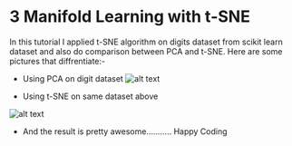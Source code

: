 
# 3 Manifold Learning with t-SNE
 In this tutorial I applied t-SNE algorithm on digits dataset from scikit learn dataset and also do comparison between PCA and t-SNE.
 Here are some pictures that diffrentiate:-
 * Using PCA on digit dataset
 ![alt text](https://github.com/manish29071998/Introduction-to-Machine-Learning-with-Python/blob/master/3.%20Unsupervised%20Learning/images/img1.PNG)
 
 * Using t-SNE on same dataset above
 
 ![alt text](https://github.com/manish29071998/Introduction-to-Machine-Learning-with-Python/blob/master/3.%20Unsupervised%20Learning/images/img2.PNG)
 
 * And the result is pretty awesome........... Happy Coding
